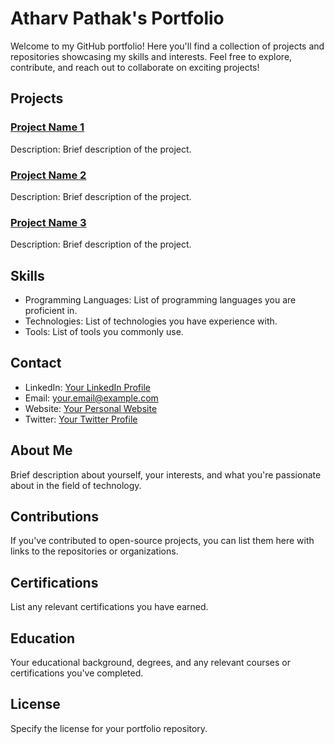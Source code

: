 # Atharv Pathak's Portfolio

Welcome to my GitHub portfolio! Here you'll find a collection of projects and repositories showcasing my skills and interests. Feel free to explore, contribute, and reach out to collaborate on exciting projects!

## Projects

### [Project Name 1](link_to_project_repo)
Description: Brief description of the project.

### [Project Name 2](link_to_project_repo)
Description: Brief description of the project.

### [Project Name 3](link_to_project_repo)
Description: Brief description of the project.

## Skills

- Programming Languages: List of programming languages you are proficient in.
- Technologies: List of technologies you have experience with.
- Tools: List of tools you commonly use.

## Contact

- LinkedIn: [Your LinkedIn Profile](link_to_linkedin_profile)
- Email: your.email@example.com
- Website: [Your Personal Website](link_to_personal_website)
- Twitter: [Your Twitter Profile](link_to_twitter_profile)

## About Me

Brief description about yourself, your interests, and what you're passionate about in the field of technology.

## Contributions

If you've contributed to open-source projects, you can list them here with links to the repositories or organizations.

## Certifications

List any relevant certifications you have earned.

## Education

Your educational background, degrees, and any relevant courses or certifications you've completed.

## License

Specify the license for your portfolio repository.
